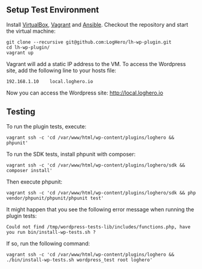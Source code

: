 ## Setup Test Environment

Install [VirtualBox](https://www.virtualbox.org/), [Vagrant](https://www.vagrantup.com/) and [Ansible](http://docs.ansible.com/ansible/latest/installation_guide/intro_installation.html).
Checkout the repository and start the virtual machine:
```
git clone --recursive git@github.com:LogHero/lh-wp-plugin.git
cd lh-wp-plugin/
vagrant up
```
Vagrant will add a static IP address to the VM.
To access the Wordpress site, add the following line to your hosts file:
```
192.168.1.10    local.loghero.io
```
Now you can access the Wordpress site: http://local.loghero.io

## Testing

To run the plugin tests, execute:
```
vagrant ssh -c 'cd /var/www/html/wp-content/plugins/loghero && phpunit'
```

To run the SDK tests, install phpunit with composer:
```
vagrant ssh -c 'cd /var/www/html/wp-content/plugins/loghero/sdk && composer install'
```
Then execute phpunit:
```
vagrant ssh -c 'cd /var/www/html/wp-content/plugins/loghero/sdk && php vendor/phpunit/phpunit/phpunit test'
```
It might happen that you see the following error message when running the plugin tests:
```
Could not find /tmp/wordpress-tests-lib/includes/functions.php, have you run bin/install-wp-tests.sh ?
```
If so, run the following command:
```
vagrant ssh -c 'cd /var/www/html/wp-content/plugins/loghero && ./bin/install-wp-tests.sh wordpress_test root loghero'
```